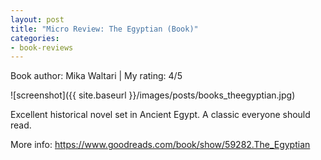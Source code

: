 ```yaml
---
layout: post
title: "Micro Review: The Egyptian (Book)"
categories:
- book-reviews
---
```


<p>Book author: Mika Waltari | My rating: 4/5</p>


![screenshot]({{ site.baseurl }}/images/posts/books_theegyptian.jpg)


<p>Excellent historical novel set in Ancient Egypt. A classic everyone should read. </p>
<p>More info: <a href="https://www.goodreads.com/book/show/59282.The_Egyptian">https://www.goodreads.com/book/show/59282.The_Egyptian</a><p>